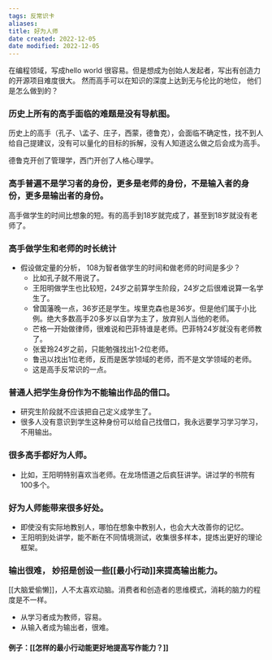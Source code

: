 ```yaml
---
tags: 反常识卡
aliases: 
title: 好为人师
date created: 2022-12-05
date modified: 2022-12-05
---
```



在编程领域，写成hello world 很容易。但是想成为创始人发起者，写出有创造力的开源项目难度很大。
然而高手可以在知识的深度上达到无与伦比的地位， 他们是怎么做到的？

### 历史上所有的高手面临的难题是没有导航图。

历史上的高手（孔子、\孟子、庄子，西蒙，德鲁克），会面临不确定性，找不到人给自己提建议，没有可以量化的目标的拆解，没有人知道这么做之后会成为高手。

德鲁克开创了管理学，西门开创了人格心理学。


### 高手普遍不是学习者的身份，更多是老师的身份，不是输入者的身份，更多是输出者的身份。

高手做学生的时间比想象的短。有的高手到18岁就完成了，甚至到18岁就没有老师了。

### 高手做学生和老师的时长统计
- 假设做定量的分析， 108为智者做学生的时间和做老师的时间是多少？
	- 比如孔子就不用说了。
	- 王阳明做学生也比较短，24岁之前算学生阶段，24岁之后很难说算一名学生了。
	- 曾国藩晚一点，36岁还是学生。埃里克森也是36岁。但是他们属于小比例。绝大多数高手20多岁以自学为主了，放弃别人当他的老师。
	- 芒格一开始做律师，很难说和巴菲特谁是老师。巴菲特24岁就没有老师教了。
	- 张爱玲24岁之前，只能勉强找出1-2位老师。 
	- 鲁迅以找出1位老师，反而是医学领域的老师，而不是文学领域的老师。
	- 这是高手反常识的一点。

### 普通人把学生身份作为不能输出作品的借口。 
- 研究生阶段就不应该把自己定义成学生了。
- 很多人没有意识到学生这种身份可以给自己找借口，我永远要学习学习学习，不用输出。

### 很多高手都好为人师。
- 比如，王阳明特别喜欢当老师。在龙场悟道之后疯狂讲学。讲过学的书院有100多个。


### 好为人师能带来很多好处。
- 即使没有实际地教别人，哪怕在想象中教别人，也会大大改善你的记忆。
- 王阳明到处讲学，能不断在不同情境测试，收集很多样本，提炼出更好的理论框架。

### 输出很难， 妙招是创设一些[[最小行动]]来提高输出能力。

[[大脑爱偷懒]]，人不太喜欢动脑。消费者和创造者的思维模式，消耗的脑力的程度是不一样。
- 从学习者成为教师，容易。
- 从输入者成为输出者，很难。

#### 例子：[[怎样的最小行动能更好地提高写作能力？]]
